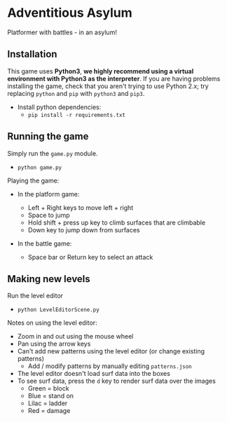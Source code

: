# Adventitious Asylum

Platformer with battles - in an asylum!

## Installation

This game uses **Python3**, **we highly recommend using a virtual environment with Python3 as the interpreter**. 
If you are having problems installing the game, check that you aren't trying to use Python 2.x; try replacing 
`python` and `pip` with `python3` and `pip3`.

* Install python dependencies:
    * `pip install -r requirements.txt`

## Running the game

Simply run the `game.py` module.

* `python game.py`

Playing the game:

* In the platform game:
    * Left + Right keys to move left + right
    * Space to jump
    * Hold shift + press up key to climb surfaces that are climbable
    * Down key to jump down from surfaces

* In the battle game:
    * Space bar or Return key to select an attack

## Making new levels

Run the level editor

* `python LevelEditorScene.py`

Notes on using the level editor:

* Zoom in and out using the mouse wheel
* Pan using the arrow keys
* Can't add new patterns using the level editor (or change existing patterns)
    * Add / modify patterns by manually editing `patterns.json`
* The level editor doesn't load surf data into the boxes
* To see surf data, press the `d` key to render surf data over the images
    * Green = block
    * Blue = stand on
    * Lilac = ladder
    * Red = damage
